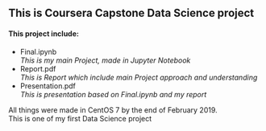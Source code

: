 ## This is Coursera Capstone Data Science project

#### This project include:
* Final.ipynb <br/>
_This is my main Project, made in Jupyter Notebook_
* Report.pdf <br/>
_This is Report which include main Project approach and understanding_
* Presentation.pdf <br/>
_This is presentation based on Final.ipynb and my report_

All things were made in CentOS 7 by the end of February 2019. <br/>
This is one of my first Data Science project